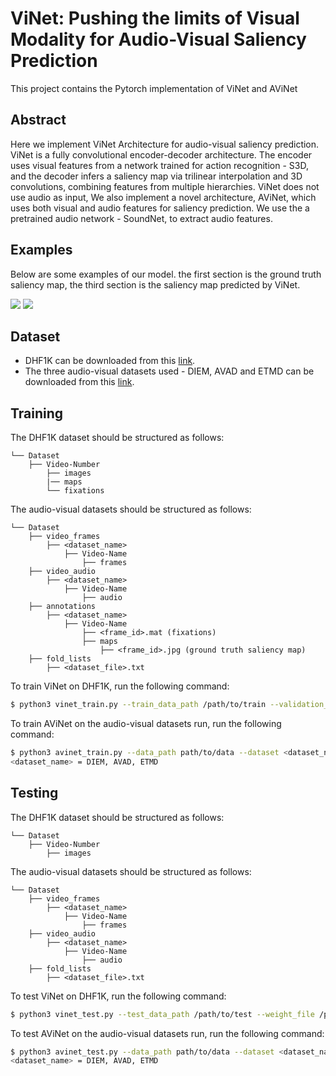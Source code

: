 # ViNet: Pushing the limits of Visual Modality for Audio-Visual Saliency Prediction

This project contains the Pytorch implementation of ViNet and AViNet

## Abstract

Here we implement ViNet Architecture for audio-visual saliency prediction. ViNet is a fully convolutional encoder-decoder architecture. The encoder uses visual features from a network trained for action recognition - S3D, and the decoder infers a saliency map via trilinear interpolation and 3D convolutions, combining features from multiple hierarchies. ViNet does not use audio as input, We also implement a novel architecture, AViNet, which uses both visual and audio features for saliency prediction. We use the a pretrained audio network - SoundNet, to extract audio features. 

## Examples
Below are some examples of our model. the first section is the ground truth saliency map, the third section is the saliency map predicted by ViNet.


![](./extras/orig.gif)
![](./extras/pred.gif)

## Dataset
* DHF1K can be downloaded from this [link](https://drive.google.com/drive/folders/1sW0tf9RQMO4RR7SyKhU8Kmbm4jwkFGpQ).
* The three audio-visual datasets used - DIEM, AVAD and ETMD can be downloaded from this [link](http://cvsp.cs.ntua.gr/research/stavis/data/).

## Training
The DHF1K dataset should be structured as follows:
```
└── Dataset  
    ├── Video-Number  
        ├── images  
        |── maps
        └── fixations
```

The audio-visual datasets should be structured as follows:
```
└── Dataset  
    ├── video_frames  
        ├── <dataset_name>
            ├── Video-Name
                ├── frames
    ├── video_audio  
        ├── <dataset_name>
            ├── Video-Name
                ├── audio
    ├── annotations
        ├── <dataset_name>
            ├── Video-Name
                ├── <frame_id>.mat (fixations)
                ├── maps
                    ├── <frame_id>.jpg (ground truth saliency map)
    ├── fold_lists
        ├── <dataset_file>.txt
```

To train ViNet on DHF1K, run the following command:
```bash
$ python3 vinet_train.py --train_data_path /path/to/train --validation_data_path /path/to/val --S3D_weights_file /path/to/S3D/weights
```

To train AViNet on the audio-visual datasets run, run the following command:
```bash
$ python3 avinet_train.py --data_path path/to/data --dataset <dataset_name> --vinet_weights_file /path/to/ViNet/weights
<dataset_name> = DIEM, AVAD, ETMD
```

## Testing
The DHF1K dataset should be structured as follows:
```
└── Dataset  
    ├── Video-Number  
        ├── images  
```

The audio-visual datasets should be structured as follows:
```
└── Dataset  
    ├── video_frames  
        ├── <dataset_name>
            ├── Video-Name
                ├── frames
    ├── video_audio  
        ├── <dataset_name>
            ├── Video-Name
                ├── audio
    ├── fold_lists
        ├── <dataset_file>.txt
```

To test ViNet on DHF1K, run the following command:
```bash
$ python3 vinet_test.py --test_data_path /path/to/test --weight_file /path/to/ViNet/weights --output_path /path/to/output
```

To test AViNet on the audio-visual datasets run, run the following command:
```bash
$ python3 avinet_test.py --data_path path/to/data --dataset <dataset_name> --weight_file /path/to/AViNet/weights --output_path /path/to/output
<dataset_name> = DIEM, AVAD, ETMD
```



